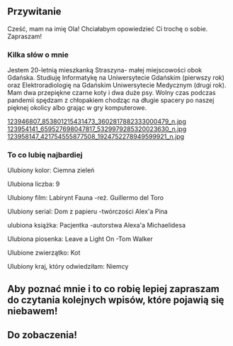 ## Przywitanie

Cześć, mam na imię Ola!
Chciałabym opowiedzieć Ci trochę o sobie.
Zapraszam!





### Kilka słów o mnie

Jestem 20-letnią mieszkanką Straszyna- małej miejscowości obok Gdańska. Studiuję Informatykę na Uniwersytecie Gdańskim (pierwszy rok) oraz Elektroradiologię na Gdańskim Uniwersytecie Medycznym (drugi rok). Mam dwa przepiękne czarne koty i dwa duże psy. Wolny czas podczas pandemii spędzam z chłopakiem chodząc na długie spacery po naszej pięknej okolicy albo grając w gry komputerowe.

[123946807_853801215431473_3602817882333000479_n.jpg](src)
[123954141_659527698047817_5329979285320023630_n.jpg](src)
[123958147_421754555877508_1924752278949599921_n.jpg](src)

### To co lubię najbardiej

Ulubiony kolor: Ciemna zieleń

Ulubiona liczba: 9

Ulubiony film: Labirynt Fauna -reż. Guillermo del Toro

Ulubiony serial: Dom z papieru -twórczości Alex'a Pina

ulubiona książka: Pacjentka -autorstwa Alexa'a Michaelidesa

Ulubiona piosenka: Leave a Light On -Tom Walker

Ulubione zwierzątko: Kot

Ulubiony kraj, który odwiedziłam: Niemcy


## Aby poznać mnie i to co robię lepiej zapraszam do czytania kolejnych wpisów, które pojawią się niebawem!
## Do zobaczenia!
